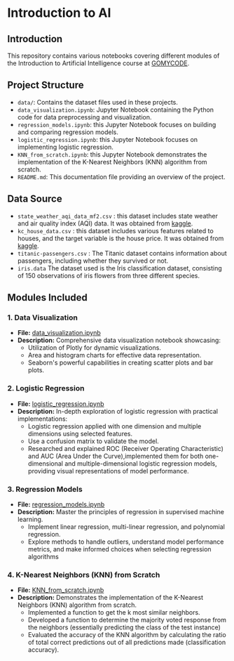 # Introduction to AI

## Introduction
This repository contains various notebooks covering different modules of the Introduction to Artificial Intelligence course at [GOMYCODE](https://gomycode.com/dz/courses/introduction-to-artificial-intelligence/).

## Project Structure
- `data/`: Contains the dataset files used in these projects.
- `data_visualization.ipynb`: Jupyter Notebook containing the Python code for data preprocessing and visualization.
- `regression_models.ipynb`: this Jupyter Notebook focuses on building and comparing regression models.
- `logistic_regression.ipynb`: this Jupyter Notebook focuses on implementing logistic regression.
- `KNN_from_scratch.ipynb`: this Jupyter Notebook demonstrates the implementation of the K-Nearest Neighbors (KNN) algorithm from scratch.
- `README.md`: This documentation file providing an overview of the project.

## Data Source
- `state_weather_aqi_data_mf2.csv` : this dataset includes state weather and air quality index (AQI) data. It was obtained from [kaggle](https://www.kaggle.com/datasets/ishanmujumdar/aqi-data).
- `kc_house_data.csv` : this dataset includes various features related to houses, and the target variable is the house price. It was obtained from [kaggle](https://www.kaggle.com/datasets/shivachandel/kc-house-data).
- `titanic-passengers.csv` : The Titanic dataset contains information about passengers, including whether they survived or not.
- `iris.data` The dataset used is the Iris classification dataset, consisting of 150 observations of iris flowers from three different species.

## Modules Included

### 1. Data Visualization
- **File:** [data_visualization.ipynb](data_visualization.ipynb)
- **Description:** Comprehensive data visualization notebook showcasing:
    - Utilization of Plotly for dynamic visualizations.
    - Area and histogram charts for effective data representation.
    - Seaborn's powerful capabilities in creating scatter plots and bar plots.


### 2. Logistic Regression
- **File:** [logistic_regression.ipynb](logistic_regression.ipynb)
- **Description:** In-depth exploration of logistic regression with practical implementations:
    - Logistic regression applied with one dimension and multiple dimensions using selected features.
    - Use a confusion matrix to validate the model.
    - Researched and explained ROC (Receiver Operating Characteristic) and AUC (Area Under the Curve),implemented them for both one-dimensional and multiple-dimensional logistic regression models, providing visual representations of model performance.


### 3. Regression Models
- **File:** [regression_models.ipynb](regression_models.ipynb)
- **Description:** Master the principles of regression in supervised machine learning.
    - Implement linear regression, multi-linear regression, and polynomial regression.
    - Explore methods to handle outliers, understand model performance metrics, and make informed choices when selecting regression algorithms


### 4. K-Nearest Neighbors (KNN) from Scratch
- **File:** [KNN_from_scratch.ipynb](KNN_from_scratch.ipynb)
- **Description:** Demonstrates the implementation of the K-Nearest Neighbors (KNN) algorithm from scratch.
    - Implemented a function to get the k most similar neighbors.
    - Developed a function to determine the majority voted response from the neighbors (essentially predicting the class of the test instance)
    - Evaluated the accuracy of the KNN algorithm by calculating the ratio of total correct predictions out of all predictions made (classification accuracy).
 